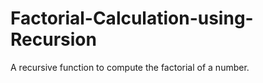 # Factorial-Calculation-using-Recursion
 A recursive function to compute the factorial of a number.
